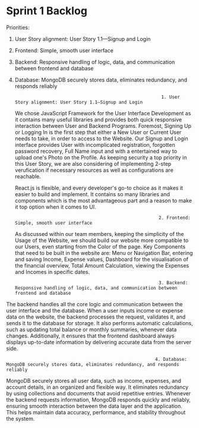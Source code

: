 # Sprint 1 Backlog

Priorities:

1. User Story alignment: User Story 1.1—Signup and Login
2. Frontend: Simple, smooth user interface
3. Backend: Responsive handling of logic, data, and communication between frontend and database
4. Database: MongoDB securely stores data, eliminates redundancy, and responds reliably



                                                              1. User Story alignment: User Story 1.1—Signup and Login
   We chose JavaScript Framework for the User Interface Development as it contains many useful libraries and provides both quick responsive interaction between User and Backend Programs.
   Foremost, Signing Up or Logging In is the first step that either a New User or Current User needs to take, in order to access to the Website.
   Our Signup and Login interface provides User with incomplicated registration, forgotten password recovery, Full Name input and with a entertained way to upload one's Photo on the Profile.
   As keeping security a top priority in this User Story, we are also considering of implementing 2-step verufication if necessary resources as well as configurations are reachable.
   
   React.js is flexible, and every developer's go-to choice as it makes it easier to build and implement. It contains so many libraries and components which is the most advantageous part and a reason to make it top    option when it comes to UI. 

                                                             2. Frontend: Simple, smooth user interface
   As discussed within our team members, keeping the simplicity of the Usage of the Website, we should build our website more compatible to our Users, even starting from the Color of the page.
   Key Components that need to be built in the website are: Menu or Navigation Bar, entering and saving Income, Expense values, Dashboard for the visualisation of the financial overview, Total Amount Calculation,      viewing the Expenses and Incomes in specific dates.

                                                             3. Backend: Responsive handling of logic, data, and communication between frontend and database
The backend handles all the core logic and communication between the user interface and the database. When a user inputs income or expense data on the website, the backend processes the request, validates it, and sends it to the database for storage. It also performs automatic calculations, such as updating total balance or monthly summaries, whenever data changes. Additionally, it ensures that the frontend dashboard always displays up-to-date information by delivering accurate data from the server side.


                                                            4. Database: MongoDB securely stores data, eliminates redundancy, and responds reliably
MongoDB securely stores all user data, such as income, expenses, and account details, in an organized and flexible way. It eliminates redundancy by using collections and documents that avoid repetitive entries. Whenever the backend requests information, MongoDB responds quickly and reliably, ensuring smooth interaction between the data layer and the application. This helps maintain data accuracy, performance, and stability throughout the system.                                                          







   
